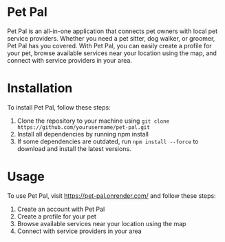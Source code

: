 # Pet Pal
Pet Pal is an all-in-one application that connects pet owners with local pet service providers. Whether you need a pet sitter, dog walker, or groomer, Pet Pal has you covered. With Pet Pal, you can easily create a profile for your pet, browse available services near your location using the map, and connect with service providers in your area.

# Installation
To install Pet Pal, follow these steps:

1. Clone the repository to your machine using `git clone https://github.com/yourusername/pet-pal.git`
2. Install all dependencies by running npm install
3. If some dependencies are outdated, run `npm install --force` to download and install the latest versions.
# Usage
To use Pet Pal, visit https://pet-pal.onrender.com/ and follow these steps:

1. Create an account with Pet Pal
2. Create a profile for your pet
3. Browse available services near your location using the map
4. Connect with service providers in your area
